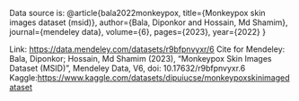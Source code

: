 Data source is: 
@article{bala2022monkeypox,
  title={Monkeypox skin images dataset (msid)},
  author={Bala, Diponkor and Hossain, Md Shamim},
  journal={mendeley data},
  volume={6},
  pages={2023},
  year={2022}
}

Link: https://data.mendeley.com/datasets/r9bfpnvyxr/6
Cite for Mendeley: Bala, Diponkor; Hossain, Md Shamim (2023), “Monkeypox Skin Images Dataset (MSID)”, Mendeley Data, V6, doi: 10.17632/r9bfpnvyxr.6
Kaggle:https://www.kaggle.com/datasets/dipuiucse/monkeypoxskinimagedataset
